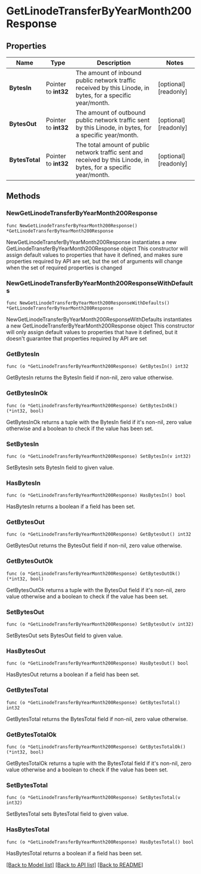 # GetLinodeTransferByYearMonth200Response

## Properties

Name | Type | Description | Notes
------------ | ------------- | ------------- | -------------
**BytesIn** | Pointer to **int32** | The amount of inbound public network traffic received by this Linode, in bytes, for a specific year/month. | [optional] [readonly] 
**BytesOut** | Pointer to **int32** | The amount of outbound public network traffic sent by this Linode, in bytes, for a specific year/month. | [optional] [readonly] 
**BytesTotal** | Pointer to **int32** | The total amount of public network traffic sent and received by this Linode, in bytes, for a specific year/month. | [optional] [readonly] 

## Methods

### NewGetLinodeTransferByYearMonth200Response

`func NewGetLinodeTransferByYearMonth200Response() *GetLinodeTransferByYearMonth200Response`

NewGetLinodeTransferByYearMonth200Response instantiates a new GetLinodeTransferByYearMonth200Response object
This constructor will assign default values to properties that have it defined,
and makes sure properties required by API are set, but the set of arguments
will change when the set of required properties is changed

### NewGetLinodeTransferByYearMonth200ResponseWithDefaults

`func NewGetLinodeTransferByYearMonth200ResponseWithDefaults() *GetLinodeTransferByYearMonth200Response`

NewGetLinodeTransferByYearMonth200ResponseWithDefaults instantiates a new GetLinodeTransferByYearMonth200Response object
This constructor will only assign default values to properties that have it defined,
but it doesn't guarantee that properties required by API are set

### GetBytesIn

`func (o *GetLinodeTransferByYearMonth200Response) GetBytesIn() int32`

GetBytesIn returns the BytesIn field if non-nil, zero value otherwise.

### GetBytesInOk

`func (o *GetLinodeTransferByYearMonth200Response) GetBytesInOk() (*int32, bool)`

GetBytesInOk returns a tuple with the BytesIn field if it's non-nil, zero value otherwise
and a boolean to check if the value has been set.

### SetBytesIn

`func (o *GetLinodeTransferByYearMonth200Response) SetBytesIn(v int32)`

SetBytesIn sets BytesIn field to given value.

### HasBytesIn

`func (o *GetLinodeTransferByYearMonth200Response) HasBytesIn() bool`

HasBytesIn returns a boolean if a field has been set.

### GetBytesOut

`func (o *GetLinodeTransferByYearMonth200Response) GetBytesOut() int32`

GetBytesOut returns the BytesOut field if non-nil, zero value otherwise.

### GetBytesOutOk

`func (o *GetLinodeTransferByYearMonth200Response) GetBytesOutOk() (*int32, bool)`

GetBytesOutOk returns a tuple with the BytesOut field if it's non-nil, zero value otherwise
and a boolean to check if the value has been set.

### SetBytesOut

`func (o *GetLinodeTransferByYearMonth200Response) SetBytesOut(v int32)`

SetBytesOut sets BytesOut field to given value.

### HasBytesOut

`func (o *GetLinodeTransferByYearMonth200Response) HasBytesOut() bool`

HasBytesOut returns a boolean if a field has been set.

### GetBytesTotal

`func (o *GetLinodeTransferByYearMonth200Response) GetBytesTotal() int32`

GetBytesTotal returns the BytesTotal field if non-nil, zero value otherwise.

### GetBytesTotalOk

`func (o *GetLinodeTransferByYearMonth200Response) GetBytesTotalOk() (*int32, bool)`

GetBytesTotalOk returns a tuple with the BytesTotal field if it's non-nil, zero value otherwise
and a boolean to check if the value has been set.

### SetBytesTotal

`func (o *GetLinodeTransferByYearMonth200Response) SetBytesTotal(v int32)`

SetBytesTotal sets BytesTotal field to given value.

### HasBytesTotal

`func (o *GetLinodeTransferByYearMonth200Response) HasBytesTotal() bool`

HasBytesTotal returns a boolean if a field has been set.


[[Back to Model list]](../README.md#documentation-for-models) [[Back to API list]](../README.md#documentation-for-api-endpoints) [[Back to README]](../README.md)


